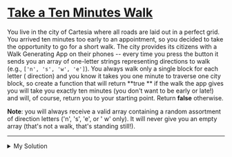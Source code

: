 # [Take a Ten Minutes Walk](https://www.codewars.com/kata/54da539698b8a2ad76000228)

You live in the city of Cartesia where all roads are laid out in a perfect grid. You arrived ten minutes too early to an
appointment, so you decided to take the opportunity to go for a short walk. The city provides its citizens with a Walk
Generating App on their phones -- every time you press the button it sends you an array of one-letter strings
representing directions to walk (e.g., `['n', 's', 'w', 'e']`). You always walk only a single block for each letter (
direction) and you know it takes you one minute to traverse one city block, so create a function that will return **true
** if the walk the app gives you will take you exactly ten minutes (you don't want to be early or late!) and will, of
course, return you to your starting point. Return **false** otherwise.

**Note**: you will always receive a valid array containing a random assortment of direction letters ('n', 's', 'e', or '
w' only). It will never give you an empty array (that's not a walk, that's standing still!).

---

<details><summary>My Solution</summary>

```js
function isValidWalk(walk) {
  if (walk.length !== 10) {
    return false; // The walk should take exactly ten minutes
  }

  let north = 0;
  let south = 0;
  let east = 0;
  let west = 0;

  // Count the number of steps in each direction
  walk.forEach((direction) => {
    switch (direction) {
      case "n":
        north++;
        break;
      case "s":
        south++;
        break;
      case "e":
        east++;
        break;
      case "w":
        west++;
        break;
      default:
        break;
    }
  });

  // Check if the total number of steps in each direction cancels out
  return north === south && east === west;
}
```

</details>
